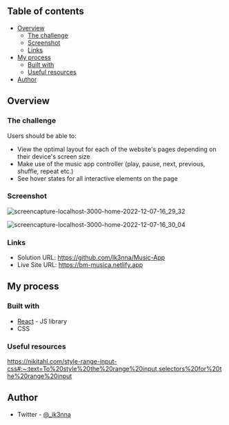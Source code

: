 ## Table of contents

- [Overview](#overview)
  - [The challenge](#the-challenge)
  - [Screenshot](#screenshot)
  - [Links](#links)
- [My process](#my-process)
  - [Built with](#built-with)
  - [Useful resources](#useful-resources)
- [Author](#author)


## Overview

### The challenge

Users should be able to:

- View the optimal layout for each of the website's pages depending on their device's screen size
- Make use of the music app controller (play, pause, next, previous, shuffle, repeat etc.)
- See hover states for all interactive elements on the page

### Screenshot

![screencapture-localhost-3000-home-2022-12-07-16_29_32](https://user-images.githubusercontent.com/101594456/206226044-d67ef30e-adca-4dae-b249-6fbaf99b503e.png)

![screencapture-localhost-3000-home-2022-12-07-16_30_04](https://user-images.githubusercontent.com/101594456/206225980-d10f7035-2880-4853-bf9a-905f1308607b.png)

### Links

- Solution URL: https://github.com/Ik3nna/Music-App
- Live Site URL: https://bm-musica.netlify.app

## My process

### Built with

- [React](https://reactjs.org/) - JS library
- CSS

### Useful resources

https://nikitahl.com/style-range-input-css#:~:text=To%20style%20the%20range%20input,selectors%20for%20the%20range%20input

## Author

- Twitter - [@_ik3nna](https://www.twitter.com/_ik3nna)



